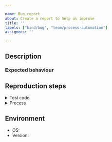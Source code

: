```yaml
---

name: Bug report
about: Create a report to help us improve
title: ''
labels: ["kind/bug", "team/process-automation"]
assignees: ''

---
```


## Description

<!-- A clear and concise description of the bug you've encountered. -->

### Expected behaviour

<!-- The behaviour that you expect to happen. -->

## Reproduction steps

<!-- How can we reproduce your issue? -->
<details>
<summary>Test code</summary>
<!-- If possible, please add your test code in this code block. -->

```
```

</details>

<details>
<summary>Process</summary>

<!-- If possible, please add your process in this code block. -->

```xml
```

</details>

## Environment

- OS: <!-- e.g. Linux -->
- Version: <!-- e.g. 1.0.0 -->

